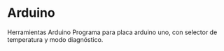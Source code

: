 # Arduino
Herramientas Arduino
Programa para placa arduino uno, con selector de temperatura y modo diagnóstico.
